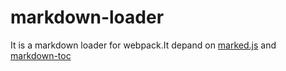 # markdown-loader

It is a markdown loader for webpack.It depand on [marked.js](https://marked.js.org) and [markdown-toc](https://github.com/jonschlinkert/markdown-toc)
